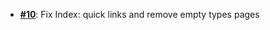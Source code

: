   - [**#10**](https://github.com/anoma/nspec/pull/10): Fix Index: quick links and remove empty types
  pages
